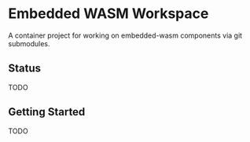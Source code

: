 # Embedded WASM Workspace

A container project for working on embedded-wasm components via git submodules.

## Status

TODO

## Getting Started

TODO
